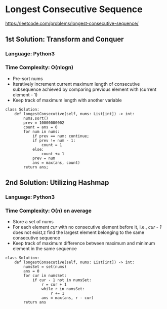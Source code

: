 # Longest Consecutive Sequence
https://leetcode.com/problems/longest-consecutive-sequence/


## 1st Solution: Transform and Conquer
### Language: Python3
### Time Complexity: O(nlogn)

* 	Pre-sort nums
* 	Iteratively increment current maximum length of consecutive subsequence
        achieved by comparing previous element with (current element - 1)
* 	Keep track of maximum length with another variable

```
class Solution:
    def longestConsecutive(self, nums: List[int]) -> int:
        nums.sort()
        prev = 10000000002
        count = ans = 0
        for num in nums:
            if prev == num: continue;
            if prev != num - 1:
                count = 1
            else:
                count += 1
            prev = num
            ans = max(ans, count)
        return ans;
```

## 2nd Solution: Utilizing Hashmap
### Language: Python3
### Time Complexity: O(n) on average

*	Store a set of nums
*	For each element *cur* with no consecutive element before it, i.e., *cur - 1* does not exist,z
    find the largest element belonging to the same consecutive sequence
*	Keep track of maximum difference between maximum and minimum element in the same sequence

```
class Solution:
    def longestConsecutive(self, nums: List[int]) -> int:
        numsSet = set(nums)
        ans = 0
        for cur in numsSet:
            if cur - 1 not in numsSet:
                r = cur + 1
                while r in numsSet:
                    r += 1  
                ans = max(ans, r - cur)     
        return ans
```
